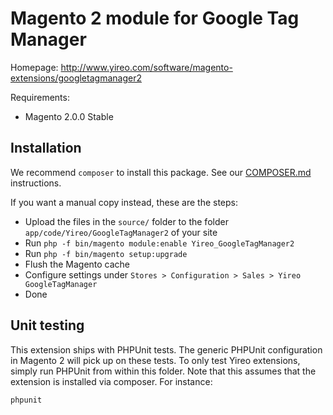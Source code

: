 # Magento 2 module for Google Tag Manager
Homepage: http://www.yireo.com/software/magento-extensions/googletagmanager2

Requirements:
* Magento 2.0.0 Stable

## Installation
We recommend `composer` to install this package. See our [COMPOSER.md](COMPOSER.md) instructions.

If you want a manual copy instead, these are the steps:
* Upload the files in the `source/` folder to the folder `app/code/Yireo/GoogleTagManager2` of your site
* Run `php -f bin/magento module:enable Yireo_GoogleTagManager2`
* Run `php -f bin/magento setup:upgrade`
* Flush the Magento cache
* Configure settings under `Stores > Configuration > Sales > Yireo GoogleTagManager`
* Done

## Unit testing
This extension ships with PHPUnit tests. The generic PHPUnit configuration in Magento 2 will pick up on these
tests. To only test Yireo extensions, simply run PHPUnit from within this folder. Note that this assumes that
the extension is installed via composer. For instance:

    phpunit
